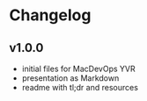 # Changelog 

## v1.0.0 

- initial files for MacDevOps YVR
- presentation as Markdown
- readme with tl;dr and resources